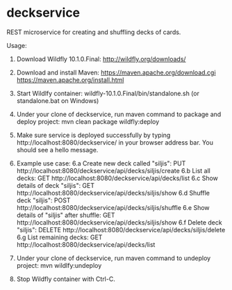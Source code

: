 # deckservice
REST microservice for creating and shuffling decks of cards.

Usage:

1. Download Wildfly 10.1.0.Final: http://wildfly.org/downloads/

2. Download and install Maven:
    https://maven.apache.org/download.cgi
    https://maven.apache.org/install.html

3. Start Wildlfy container:
    wildfly-10.1.0.Final/bin/standalone.sh (or standalone.bat on Windows)

4. Under your clone of deckservice, run maven command to package and deploy project:
    mvn clean package wildfly:deploy

5. Make sure service is deployed successfully by typing http://localhost:8080/deckservice/ in your browser address bar. You should see a hello message.

6. Example use case:
    6.a Create new deck called "siljis": PUT http://localhost:8080/deckservice/api/decks/siljis/create
    6.b List all decks: GET http://localhost:8080/deckservice/api/decks/list
    6.c Show details of deck "siljis": GET http://localhost:8080/deckservice/api/decks/siljis/show
    6.d Shuffle deck "siljis": POST http://localhost:8080/deckservice/api/decks/siljis/shuffle
    6.e Show details of "siljis" after shuffle:  GET http://localhost:8080/deckservice/api/decks/siljis/show
    6.f Delete deck "siljis": DELETE http://localhost:8080/deckservice/api/decks/siljis/delete
    6.g List remaining decks: GET http://localhost:8080/deckservice/api/decks/list

7. Under your clone of deckservice, run maven command to undeploy project:
    mvn wildlfy:undeploy

8. Stop Wildfly container with Ctrl-C.




